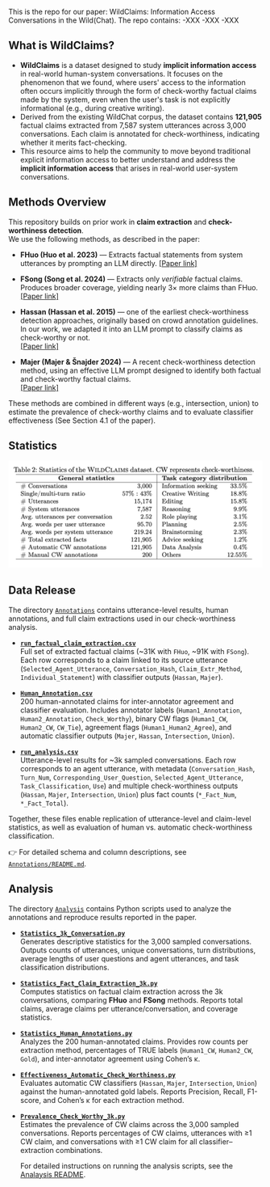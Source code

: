 This is the repo for our paper: WildClaims: Information Access Conversations in the Wild(Chat). The repo contains:
-XXX
-XXX
-XXX


## What is WildClaims?
- **WildClaims** is a dataset designed to study **implicit information access** in real-world human-system conversations. It focuses on the phenomenon that we found, where users' access to the information often occurs implicitly through the form of check-worthy factual claims made by the system, even when the user's task is not explicitly informational (e.g., during creative writing).
- Derived from the existing WildChat corpus, the dataset contains **121,905** factual claims extracted from 7,587 system utterances across 3,000 conversations. Each claim is annotated for check-worthiness, indicating whether it merits fact-checking.
- This resource aims to help the community to move beyond traditional explicit information access to better understand and address the **implicit information access** that arises in real-world user-system conversations. 

## Methods Overview

This repository builds on prior work in **claim extraction** and **check-worthiness detection**.  
We use the following methods, as described in the paper:

- **FHuo (Huo et al. 2023)** — Extracts factual statements from system utterances by prompting an LLM directly. 
  [[Paper link]](https://dl.acm.org/doi/fullHtml/10.1145/3624918.3625336/)  

- **FSong (Song et al. 2024)** — Extracts only *verifiable* factual claims. Produces broader coverage, yielding nearly 3× more claims than FHuo.  
  [[Paper link]](https://aclanthology.org/2024.findings-emnlp.552//)  

- **Hassan (Hassan et al. 2015)** — one of the earliest check-worthiness detection approaches, originally based on crowd annotation guidelines. In our work, we adapted it into an LLM prompt to classify claims as check-worthy or not.  
  [[Paper link]](https://dl.acm.org/doi/10.1145/2806416.2806652)  

- **Majer (Majer & Šnajder 2024)** — A recent check-worthiness detection method, using an effective LLM prompt designed to identify both factual and check-worthy factual claims.  
  [[Paper link]](https://aclanthology.org/2024.fever-1.27//)  

These methods are combined in different ways (e.g., intersection, union) to estimate the prevalence of check-worthy claims and to evaluate classifier effectiveness (See Section 4.1 of the paper).

## Statistics
![Statistics](https://github.com/shakibaam/wildclaims/blob/main/Statistics.png?raw=true)


## Data Release  

The directory [`Annotations`](Annotations/) contains utterance-level results, human annotations, and full claim extractions used in our check-worthiness analysis.

- [**`run_factual_claim_extraction.csv`**](Annotations/run_factual_claim_extraction.csv)  
  Full set of extracted factual claims (~31K with `FHuo`, ~91K with `FSong`). Each row corresponds to a claim linked to its source utterance (`Selected_Agent_Utterance`, `Conversation_Hash`, `Claim_Extr_Method`, `Individual_Statement`) with classifier outputs (`Hassan`, `Majer`). 


- [**`Human_Annotation.csv`**](Annotations/Human_Annotation.csv)  
  200 human-annotated claims for inter-annotator agreement and classifier evaluation. Includes annotator labels (`Human1_Annotation`, `Human2_Annotation`, `Check_Worthy`), binary CW flags (`Human1_CW`, `Human2_CW`, `CW_Tie`), agreement flags (`Human1_Human2_Agree`), and automatic classifier outputs (`Majer`, `Hassan`, `Intersection`, `Union`).  

- [**`run_analysis.csv`**](Annotations/run_analysis.csv)  
  Utterance-level results for ~3k sampled conversations. Each row corresponds to an agent utterance, with metadata (`Conversation_Hash`, `Turn_Num`, `Corresponding_User_Question`, `Selected_Agent_Utterance`, `Task_Classification`, `Use`) and multiple check-worthiness outputs (`Hassan`, `Majer`, `Intersection`, `Union`) plus fact counts (`*_Fact_Num`, `*_Fact_Total`).  

Together, these files enable replication of utterance-level and claim-level statistics, as well as evaluation of human vs. automatic check-worthiness classification.  

👉 For detailed schema and column descriptions, see [`Annotations/README.md`](Annotations/README.md).




## Analysis  

The directory [`Analysis`](Analaysis/) contains Python scripts used to analyze the annotations and reproduce results reported in the paper.  

- [**`Statistics_3k_Conversation.py`**](Analaysis/Statistics_3k_Conversation.py)  
  Generates descriptive statistics for the 3,000 sampled conversations. Outputs counts of utterances, unique conversations, turn distributions, average lengths of user questions and agent utterances, and task classification distributions.  

- [**`Statistics_Fact_Claim_Extraction_3k.py`**](Analaysis/Statistics_Fact_Claim_Extraction_3k.py)  
  Computes statistics on factual claim extraction across the 3k conversations, comparing **FHuo** and **FSong** methods. Reports total claims, average claims per utterance/conversation, and coverage statistics.  

- [**`Statistics_Human_Annotations.py`**](Analaysis/Statistics_Human_Annotations.py)  
  Analyzes the 200 human-annotated claims. Provides row counts per extraction method, percentages of TRUE labels (`Human1_CW`, `Human2_CW`, `Gold`), and inter-annotator agreement using Cohen’s κ.  

- [**`Effectiveness_Automatic_Check_Worthiness.py`**](Analaysis/Effectiveness_Automatic_Check_Worthiness.py)  
  Evaluates automatic CW classifiers (`Hassan`, `Majer`, `Intersection`, `Union`) against the human-annotated gold labels. Reports Precision, Recall, F1-score, and Cohen’s κ for each extraction method.  

- [**`Prevalence_Check_Worthy_3k.py`**](Analaysis/Prevalence_Check_Worthy_3k.py)  
  Estimates the prevalence of CW claims across the 3,000 sampled conversations. Reports percentages of CW claims, utterances with ≥1 CW claim, and conversations with ≥1 CW claim for all classifier–extraction combinations. 

  For detailed instructions on running the analysis scripts, see the [Analaysis README](Analaysis/README.md). 




  